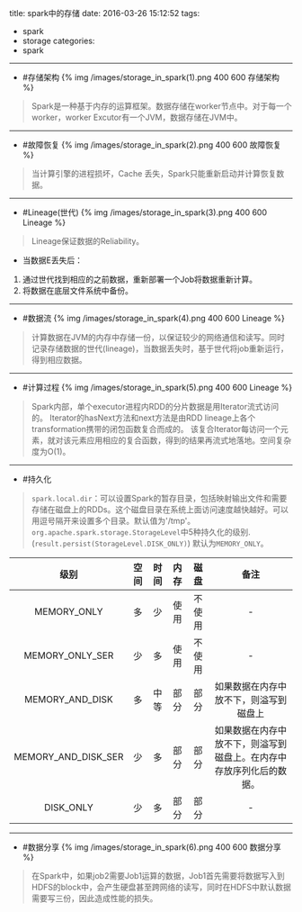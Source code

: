 title: spark中的存储
date: 2016-03-26 15:12:52
tags:
- spark
- storage
categories:
- spark
---


- #存储架构
{% img /images/storage_in_spark(1).png 400 600 存储架构 %}

>Spark是一种基于内存的运算框架。数据存储在worker节点中。对于每一个worker，worker Excutor有一个JVM，数据存储在JVM中。

--- 

- #故障恢复
{% img /images/storage_in_spark(2).png 400 600 故障恢复 %}

>当计算引擎的进程损坏，Cache 丢失，Spark只能重新启动并计算恢复数据。

--- 

- #Lineage(世代)
{% img /images/storage_in_spark(3).png 400 600 Lineage %}

>Lineage保证数据的Reliability。
- 当数据E丢失后：
1. 通过世代找到相应的之前数据，重新部署一个Job将数据重新计算。
2. 将数据在底层文件系统中备份。

---

- #数据流
{% img /images/storage_in_spark(4).png 400 600 Lineage %}

>计算数据在JVM的内存中存储一份，以保证较少的网络通信和读写。同时记录存储数据的世代(lineage)，当数据丢失时，基于世代将job重新运行，得到相应数据。

---

- #计算过程
{% img /images/storage_in_spark(5).png 400 600 Lineage %}

>Spark内部，单个executor进程内RDD的分片数据是用Iterator流式访问的。
Iterator的hasNext方法和next方法是由RDD lineage上各个transformation携带的闭包函数复合而成的。
该复合Iterator每访问一个元素，就对该元素应用相应的复合函数，得到的结果再流式地落地。空间复杂度为O(1)。

---

- #持久化

>`spark.local.dir`：可以设置Spark的暂存目录，包括映射输出文件和需要存储在磁盘上的RDDs。这个磁盘目录在系统上面访问速度越快越好。可以用逗号隔开来设置多个目录。默认值为'/tmp'。
`org.apache.spark.storage.StorageLevel`中5种持久化的级别.(`result.persist(StorageLevel.DISK_ONLY)`) 默认为`MEMORY_ONLY`。

| 级别          | 空间    |  时间   | 内存   | 磁盘  |备注    |
| :--------:    | :-----: | :-----:  | :-----: | :----: | :-----:|
| MEMORY_ONLY | 多     |少      | 使用   | 不使用|    -    |
| MEMORY_ONLY_SER| 少  | 多     |使用    | 不使用|     -   |
|MEMORY_AND_DISK |多   |中等    | 部分 | 部分| 如果数据在内存中放不下，则溢写到磁盘上 |
| MEMORY_AND_DISK_SER| 少 |多 | 部分 |部分| 如果数据在内存中放不下，则溢写到磁盘上。在内存中存放序列化后的数据。 |
| DISK_ONLY   | 少     | 多     | 部分   |部分   |    -    |

---

- #数据分享
{% img /images/storage_in_spark(6).png 400 600 数据分享 %}

>在Spark中，如果job2需要Job1运算的数据，Job1首先需要将数据写入到HDFS的block中，会产生硬盘甚至跨网络的读写，同时在HDFS中默认数据需要写三份，因此造成性能的损失。

